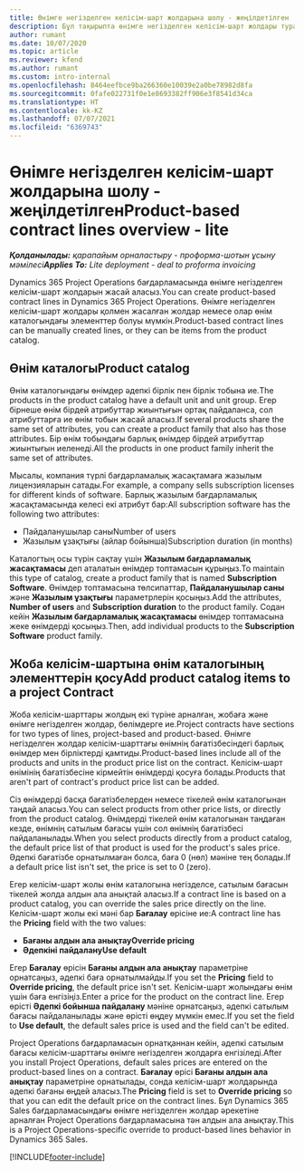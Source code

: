 ```yaml
---
title: Өнімге негізделген келісім-шарт жолдарына шолу - жеңілдетілген
description: Бұл тақырыпта өнімге негізделген келісім-шарт жолдары туралы ақпарат берілген.
author: rumant
ms.date: 10/07/2020
ms.topic: article
ms.reviewer: kfend
ms.author: rumant
ms.custom: intro-internal
ms.openlocfilehash: 8464eefbce9ba266360e10039e2a0be78982d8fa
ms.sourcegitcommit: 0fafe022731f0e1e8693382ff906e3f8541d34ca
ms.translationtype: HT
ms.contentlocale: kk-KZ
ms.lasthandoff: 07/07/2021
ms.locfileid: "6369743"
---
```

# <a name="product-based-contract-lines-overview---lite"></a><span data-ttu-id="8571a-103">Өнімге негізделген келісім-шарт жолдарына шолу - жеңілдетілген</span><span class="sxs-lookup"><span data-stu-id="8571a-103">Product-based contract lines overview - lite</span></span>

<span data-ttu-id="8571a-104">_**Қолданылады:** қарапайым орналастыру - проформа-шотын ұсыну мәмілесі_</span><span class="sxs-lookup"><span data-stu-id="8571a-104">_**Applies To:** Lite deployment - deal to proforma invoicing_</span></span>

<span data-ttu-id="8571a-105">Dynamics 365 Project Operations бағдарламасында өнімге негізделген келісім-шарт жолдарын жасай аласыз.</span><span class="sxs-lookup"><span data-stu-id="8571a-105">You can create product-based contract lines in Dynamics 365 Project Operations.</span></span> <span data-ttu-id="8571a-106">Өнімге негізделген келісім-шарт жолдары қолмен жасалған жолдар немесе олар өнім каталогындағы элементтер болуы мүмкін.</span><span class="sxs-lookup"><span data-stu-id="8571a-106">Product-based contract lines can be manually created lines, or they can be items from the product catalog.</span></span>

## <a name="product-catalog"></a><span data-ttu-id="8571a-107">Өнім каталогы</span><span class="sxs-lookup"><span data-stu-id="8571a-107">Product catalog</span></span>

<span data-ttu-id="8571a-108">Өнім каталогындағы өнімдер әдепкі бірлік пен бірлік тобына ие.</span><span class="sxs-lookup"><span data-stu-id="8571a-108">The products in the product catalog have a default unit and unit group.</span></span> <span data-ttu-id="8571a-109">Егер бірнеше өнім бірдей атрибуттар жиынтығын ортақ пайдаланса, сол атрибуттарға ие өнім тобын жасай аласыз.</span><span class="sxs-lookup"><span data-stu-id="8571a-109">If several products share the same set of attributes, you can create a product family that also has those attributes.</span></span> <span data-ttu-id="8571a-110">Бір өнім тобындағы барлық өнімдер бірдей атрибуттар жиынтығын иеленеді.</span><span class="sxs-lookup"><span data-stu-id="8571a-110">All the products in one product family inherit the same set of attributes.</span></span>

<span data-ttu-id="8571a-111">Мысалы, компания түрлі бағдарламалық жасақтамаға жазылым лицензияларын сатады.</span><span class="sxs-lookup"><span data-stu-id="8571a-111">For example, a company sells subscription licenses for different kinds of software.</span></span> <span data-ttu-id="8571a-112">Барлық жазылым бағдарламалық жасақтамасында келесі екі атрибут бар:</span><span class="sxs-lookup"><span data-stu-id="8571a-112">All subscription software has the following two attributes:</span></span>

- <span data-ttu-id="8571a-113">Пайдаланушылар саны</span><span class="sxs-lookup"><span data-stu-id="8571a-113">Number of users</span></span>
- <span data-ttu-id="8571a-114">Жазылым ұзақтығы (айлар бойынша)</span><span class="sxs-lookup"><span data-stu-id="8571a-114">Subscription duration (in months)</span></span>

<span data-ttu-id="8571a-115">Каталогтың осы түрін сақтау үшін **Жазылым бағдарламалық жасақтамасы** деп аталатын өнімдер топтамасын құрыңыз.</span><span class="sxs-lookup"><span data-stu-id="8571a-115">To maintain this type of catalog, create a product family that is named **Subscription Software**.</span></span> <span data-ttu-id="8571a-116">Өнімдер топтамасына төлсипаттар, **Пайдаланушылар саны** және **Жазылым ұзақтығы** параметрлерін қосыңыз.</span><span class="sxs-lookup"><span data-stu-id="8571a-116">Add the attributes, **Number of users** and **Subscription duration** to the product family.</span></span> <span data-ttu-id="8571a-117">Содан кейін **Жазылым бағдарламалық жасақтамасы** өнімдер топтамасына жеке өнімдерді қосыңыз.</span><span class="sxs-lookup"><span data-stu-id="8571a-117">Then, add individual products to the **Subscription Software** product family.</span></span>

## <a name="add-product-catalog-items-to-a-project-contract"></a><span data-ttu-id="8571a-118">Жоба келісім-шартына өнім каталогының элементтерін қосу</span><span class="sxs-lookup"><span data-stu-id="8571a-118">Add product catalog items to a project Contract</span></span>

<span data-ttu-id="8571a-119">Жоба келісім-шарттары жолдың екі түріне арналған, жобаға және өнімге негізделген жолдар, бөлімдерге ие.</span><span class="sxs-lookup"><span data-stu-id="8571a-119">Project contracts have sections for two types of lines, project-based and product-based.</span></span> <span data-ttu-id="8571a-120">Өнімге негізделген жолдар келісім-шарттағы өнімнің бағатізбесіндегі барлық өнімдер мен бірліктерді қамтиды.</span><span class="sxs-lookup"><span data-stu-id="8571a-120">Product-based lines include all of the products and units in the product price list on the contract.</span></span> <span data-ttu-id="8571a-121">Келісім-шарт өнімінің бағатізбесіне кірмейтін өнімдерді қосуға болады.</span><span class="sxs-lookup"><span data-stu-id="8571a-121">Products that aren't part of contract's product price list can be added.</span></span>

<span data-ttu-id="8571a-122">Сіз өнімдерді басқа бағатізбелерден немесе тікелей өнім каталогынан таңдай аласыз.</span><span class="sxs-lookup"><span data-stu-id="8571a-122">You can select products from other price lists, or directly from the product catalog.</span></span> <span data-ttu-id="8571a-123">Өнімдерді тікелей өнім каталогынан таңдаған кезде, өнімнің сатылым бағасы үшін сол өнімнің бағатізбесі пайдаланылады.</span><span class="sxs-lookup"><span data-stu-id="8571a-123">When you select products directly from a product catalog, the default price list of that product is used for the product's sales price.</span></span> <span data-ttu-id="8571a-124">Әдепкі бағатізбе орнатылмаған болса, баға 0 (нөл) мәніне тең болады.</span><span class="sxs-lookup"><span data-stu-id="8571a-124">If a default price list isn't set, the price is set to 0 (zero).</span></span>

<span data-ttu-id="8571a-125">Егер келісім-шарт жолы өнім каталогына негізделсе, сатылым бағасын тікелей жолда алдын ала анықтай аласыз.</span><span class="sxs-lookup"><span data-stu-id="8571a-125">If a contract line is based on a product catalog, you can override the sales price directly on the line.</span></span> <span data-ttu-id="8571a-126">Келісім-шарт жолы екі мәні бар **Бағалау** өрісіне ие:</span><span class="sxs-lookup"><span data-stu-id="8571a-126">A contract line has the **Pricing** field with the two values:</span></span>

- <span data-ttu-id="8571a-127">**Бағаны алдын ала анықтау**</span><span class="sxs-lookup"><span data-stu-id="8571a-127">**Override pricing**</span></span>
- <span data-ttu-id="8571a-128">**Әдепкіні пайдалану**</span><span class="sxs-lookup"><span data-stu-id="8571a-128">**Use default**</span></span>

<span data-ttu-id="8571a-129">Егер **Бағалау** өрісін **Бағаны алдын ала анықтау** параметріне орнатсаңыз, әдепкі баға орнатылмайды.</span><span class="sxs-lookup"><span data-stu-id="8571a-129">If you set the **Pricing** field to **Override pricing**, the default price isn't set.</span></span> <span data-ttu-id="8571a-130">Келісім-шарт жолындағы өнім үшін баға енгізіңіз.</span><span class="sxs-lookup"><span data-stu-id="8571a-130">Enter a price for the product on the contract line.</span></span> <span data-ttu-id="8571a-131">Егер өрісті **Әдепкі бойынша пайдалану** мәніне орнатсаңыз, әдепкі сатылым бағасы пайдаланылады және өрісті өңдеу мүмкін емес.</span><span class="sxs-lookup"><span data-stu-id="8571a-131">If you set the field to **Use default**, the default sales price is used and the field can't be edited.</span></span>

<span data-ttu-id="8571a-132">Project Operations бағдарламасын орнатқаннан кейін, әдепкі сатылым бағасы келісім-шарттағы өнімге негізделген жолдарға енгізіледі.</span><span class="sxs-lookup"><span data-stu-id="8571a-132">After you install Project Operations, default sales prices are entered on the product-based lines on a contract.</span></span> <span data-ttu-id="8571a-133">**Бағалау** өрісі **Бағаны алдын ала анықтау** параметріне орнатылады, сонда келісім-шарт жолдарында әдепкі бағаны өңдей аласыз.</span><span class="sxs-lookup"><span data-stu-id="8571a-133">The **Pricing** field is set to **Override pricing** so that you can edit the default price on the contract lines.</span></span> <span data-ttu-id="8571a-134">Бұл Dynamics 365 Sales бағдарламасындағы өнімге негізделген жолдар әрекетіне арналған Project Operations бағдарламасына тән алдын ала анықтау.</span><span class="sxs-lookup"><span data-stu-id="8571a-134">This is a Project Operations-specific override to product-based lines behavior in Dynamics 365 Sales.</span></span>


[!INCLUDE[footer-include](../../includes/footer-banner.md)]